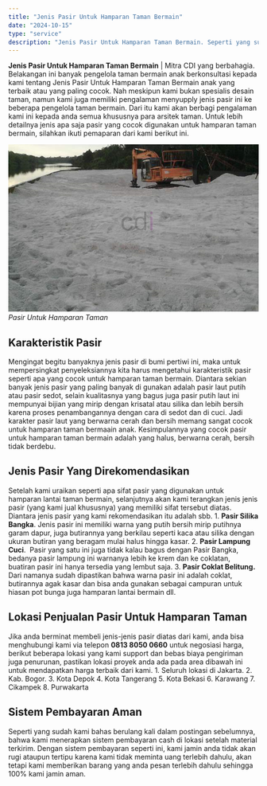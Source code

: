 ```yaml
---
title: "Jenis Pasir Untuk Hamparan Taman Bermain"
date: "2024-10-15"
type: "service"
description: "Jenis Pasir Untuk Hamparan Taman Bermain. Seperti yang sudah kami bahas berulang kali dalam postingan sebelumnya, bahwa kami menerapkan sistem pembayaran cas..."
---
```


**Jenis Pasir Untuk Hamparan Taman Bermain** | Mitra CDI yang berbahagia. Belakangan ini banyak pengelola taman bermain anak berkonsultasi kepada kami tentang Jenis Pasir Untuk Hamparan Taman Bermain anak yang terbaik atau yang paling cocok. Nah meskipun kami bukan spesialis desain taman, namun kami juga memiliki pengalaman menyupply jenis pasir ini ke beberapa pengelola taman bermain. Dari itu kami akan berbagi pengalaman kami ini kepada anda semua khususnya para arsitek taman. Untuk lebih detailnya jenis apa saja pasir yang cocok digunakan untuk hamparan taman bermain, silahkan ikuti pemaparan dari kami berikut ini.

![Pasir Untuk Hamparan Taman](/images/blog/pasir-mainan-anak.jpg)
*Pasir Untuk Hamparan Taman*

 ## Karakteristik Pasir
    
Mengingat begitu banyaknya jenis pasir di bumi pertiwi ini, maka untuk mempersingkat penyeleksiannya kita harus mengetahui karakteristik pasir seperti apa yang cocok untuk hamparan taman bermain. Diantara sekian banyak jenis pasir yang paling banyak di gunakan adalah pasir laut putih atau pasir sedot, selain kualitasnya yang bagus juga pasir putih laut ini mempunyai bijian yang mirip dengan krisatal atau silika dan lebih bersih karena proses penambangannya dengan cara di sedot dan di cuci. Jadi karakter pasir laut yang berwarna cerah dan bersih memang sangat cocok untuk hamparan taman bermaain anak. Kesimpulannya yang cocok pasir untuk hamparan taman bermain adalah yang halus, berwarna cerah, bersih tidak berdebu.

 ## Jenis Pasir Yang Direkomendasikan
    
Setelah kami uraikan seperti apa sifat pasir yang digunakan untuk hamparan lantai taman bermain, selanjutnya akan kami terangkan jenis jenis pasir (yang kami jual khususnya) yang memiliki sifat tersebut diatas. Diantara jenis pasir yang kami rekomendasikan itu adalah sbb.
1\. **Pasir Silika Bangka**. Jenis pasir ini memiliki warna yang putih bersih mirip putihnya garam dapur, juga butirannya yang berkilau seperti kaca atau silika dengan ukuran butiran yang beragam mulai halus hingga kasar.
2\. **Pasir Lampung Cuci**.  Pasir yang satu ini juga tidak kalau bagus dengan Pasir Bangka, bedanya pasir lampung ini warnanya lebih ke krem dan ke coklatan, buatiran pasir ini hanya tersedia yang lembut saja.
3\. **Pasir Coklat Belitung.** Dari namanya sudah dipastikan bahwa warna pasir ini adalah coklat, butirannya agak kasar dan bisa anda gunakan sebagai campuran untuk hiasan pot bunga juga hamparan lantai bermain dll.

 ## Lokasi Penjualan Pasir Untuk Hamparan Taman
    
Jika anda berminat membeli jenis-jenis pasir diatas dari kami, anda bisa menghubungi kami via telepon **0813 8050 0660** untuk negosiasi harga, berikut beberapa lokasi yang kami support dan bebas biaya pengiriman juga penurunan, pastikan lokasi proyek anda ada pada area dibawah ini untuk mendapatkan harga terbaik dari kami.
1\. Seluruh lokasi di Jakarta.
2\. Kab. Bogor.
3\. Kota Depok
4\. Kota Tangerang
5\. Kota Bekasi
6\. Karawang
7\. Cikampek
8\. Purwakarta

 ## Sistem Pembayaran Aman
    
Seperti yang sudah kami bahas berulang kali dalam postingan sebelumnya, bahwa kami menerapkan sistem pembayaran cash di lokasi setelah material terkirim. Dengan sistem pembayaran seperti ini, kami jamin anda tidak akan rugi ataupun tertipu karena kami tidak meminta uang terlebih dahulu, akan tetapi kami memberikan barang yang anda pesan terlebih dahulu sehingga 100% kami jamin aman.
